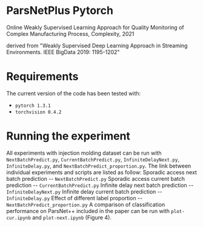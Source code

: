 # ParsNetPlus Pytorch
Online Weakly Supervised Learning Approach for Quality Monitoring of Complex Manufacturing Process, Complexity, 2021

derived from "Weakly Supervised Deep Learning Approach in Streaming Environments. IEEE BigData 2019: 1195-1202"


# Requirements
The current version of the code has been tested with:
* `pytorch 1.3.1`
* `torchvision 0.4.2`

# Running the experiment
All experiments with injection molding dataset can be run with `NextBatchPredict.py`, `CurrentBatchPredict.py`, `InfiniteDelayNext.py`, `InfiniteDelay.py`, and `NextBatchPredict_proportion.py`. The link between individual experiments and scripts are listed as follow:
Sporadic access next batch prediction -- `NextBatchPredict.py`
Sporadic access current batch prediction -- `CurrentBatchPredict.py`
Infinite delay next batch prediction -- `InfiniteDelayNext.py`
Infinite delay current batch prediction -- `InfiniteDelay.py`
Effect of different label proportion -- `NextBatchPredict_proportion.py`
A comparison of classification performance on ParsNet++ included in the paper can be run with `plot-cur.ipynb` and `plot-next.ipynb` (Figure 4).
